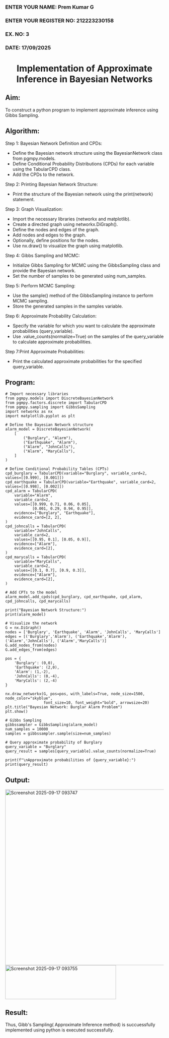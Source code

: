 <H3>ENTER YOUR NAME: Prem Kumar G</H3>
<H3>ENTER YOUR REGISTER NO: 212223230158</H3>
<H3>EX. NO: 3</H3>
<H3>DATE: 17/09/2025</H3>
<H1 ALIGN =CENTER> Implementation of Approximate Inference in Bayesian Networks
</H1>

## Aim: 
   To construct a python program to implement approximate inference using Gibbs Sampling.</br>
## Algorithm:
   Step 1: Bayesian Network Definition and CPDs:<br>
    <ul> <li>Define the Bayesian network structure using the BayesianNetwork class from pgmpy.models.</li>
    <li>Define Conditional Probability Distributions (CPDs) for each variable using the TabularCPD class.</li>
    <li>Add the CPDs to the network.</li></ul>
    Step 2: Printing Bayesian Network Structure:<br>
    <ul><li>Print the structure of the Bayesian network using the print(network) statement.</li></ul>
   Step 3: Graph Visualization:
    <ul><li>Import the necessary libraries (networkx and matplotlib).</li>
    <li>Create a directed graph using networkx.DiGraph().</li>
    <li>Define the nodes and edges of the graph.</li>
    <li>Add nodes and edges to the graph.</li>
    <li>Optionally, define positions for the nodes.</li>
    <li>Use nx.draw() to visualize the graph using matplotlib.</li></ul>
    Step 4: Gibbs Sampling and MCMC:<br>
    <ul><li>Initialize Gibbs Sampling for MCMC using the GibbsSampling class and provide the Bayesian network.</li>
    <li>Set the number of samples to be generated using num_samples.</li></ul>
    Step 5: Perform MCMC Sampling:<br>
    <ul><li>Use the sample() method of the GibbsSampling instance to perform MCMC sampling.</li>
    <li>Store the generated samples in the samples variable.</li></ul>
    Step 6: Approximate Probability Calculation:<br>
    <ul><li>Specify the variable for which you want to calculate the approximate probabilities (query_variable).</li>
    <li>Use .value_counts(normalize=True) on the samples of the query_variable to calculate approximate probabilities.</li></ul>
    Step 7:Print Approximate Probabilities:<br>
    <ul><li>Print the calculated approximate probabilities for the specified query_variable.</li></ul>


## Program:
```
# Import necessary libraries
from pgmpy.models import DiscreteBayesianNetwork
from pgmpy.factors.discrete import TabularCPD
from pgmpy.sampling import GibbsSampling
import networkx as nx
import matplotlib.pyplot as plt

# Define the Bayesian Network structure
alarm_model = DiscreteBayesianNetwork(
    [
        ("Burglary", "Alarm"),
        ("Earthquake", "Alarm"),
        ("Alarm", "JohnCalls"),
        ("Alarm", "MaryCalls"),
    ]
)

# Define Conditional Probability Tables (CPTs)
cpd_burglary = TabularCPD(variable="Burglary", variable_card=2, values=[[0.999], [0.001]])
cpd_earthquake = TabularCPD(variable="Earthquake", variable_card=2, values=[[0.998], [0.002]])
cpd_alarm = TabularCPD(
    variable="Alarm",
    variable_card=2,
    values=[[0.999, 0.71, 0.06, 0.05],
            [0.001, 0.29, 0.94, 0.95]],
    evidence=["Burglary", "Earthquake"],
    evidence_card=[2, 2],
)
cpd_johncalls = TabularCPD(
    variable="JohnCalls",
    variable_card=2,
    values=[[0.95, 0.1], [0.05, 0.9]],
    evidence=["Alarm"],
    evidence_card=[2],
)
cpd_marycalls = TabularCPD(
    variable="MaryCalls",
    variable_card=2,
    values=[[0.1, 0.7], [0.9, 0.3]],
    evidence=["Alarm"],
    evidence_card=[2],
)

# Add CPTs to the model
alarm_model.add_cpds(cpd_burglary, cpd_earthquake, cpd_alarm, cpd_johncalls, cpd_marycalls)

print("Bayesian Network Structure:")
print(alarm_model)

# Visualize the network
G = nx.DiGraph()
nodes = ['Burglary', 'Earthquake', 'Alarm', 'JohnCalls', 'MaryCalls']
edges = [('Burglary','Alarm'), ('Earthquake','Alarm'), ('Alarm','JohnCalls'), ('Alarm','MaryCalls')]
G.add_nodes_from(nodes)
G.add_edges_from(edges)

pos = {
    'Burglary': (0,0),
    'Earthquake': (2,0),
    'Alarm': (1,-2),
    'JohnCalls': (0,-4),
    'MaryCalls': (2,-4)
}

nx.draw_networkx(G, pos=pos, with_labels=True, node_size=1500, node_color="skyblue",
                 font_size=10, font_weight="bold", arrowsize=20)
plt.title("Bayesian Network: Burglar Alarm Problem")
plt.show()

# Gibbs Sampling
gibbssampler = GibbsSampling(alarm_model)
num_samples = 10000
samples = gibbssampler.sample(size=num_samples)

# Query approximate probability of Burglary
query_variable = "Burglary"
query_result = samples[query_variable].value_counts(normalize=True)

print(f"\nApproximate probabilities of {query_variable}:")
print(query_result)

```
## Output:
<img width="644" height="558" alt="Screenshot 2025-09-17 093747" src="https://github.com/user-attachments/assets/12a75c49-48e3-48e2-a34e-3bf2cd6a226e" />
<img width="352" height="108" alt="Screenshot 2025-09-17 093755" src="https://github.com/user-attachments/assets/341596e8-541c-4db0-93f3-7d520680b5b4" />

## Result:
Thus, Gibb's Sampling( Approximate Inference method) is succuessfully implemented using python is executed successfully.
